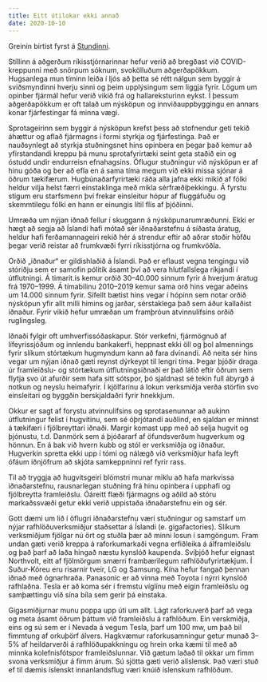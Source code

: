 ```yaml
---
title: Eitt útilokar ekki annað
date: 2020-10-10
---
```


Greinin birtist fyrst á [Stundinni](https://stundin.is/grein/11998/eitt-utilokar-ekki-annad/).

Stíllinn á aðgerðum ríkisstjórnarinnar hefur verið að bregðast við COVID-kreppunni með snörpum
sóknum, svokölluðum aðgerðapökkum. Hugsanlega mun tíminn leiða í ljós að þetta sé rétt nálgun sem
byggir á sviðsmyndinni hverju sinni og þeim upplýsingum sem liggja fyrir. Lögum um opinber fjármál
hefur verið vikið frá og hallareksturinn eykst. Í þessum aðgerðapökkum er oft talað um nýsköpun og
innviðauppbyggingu en annars konar fjárfestingar fá minna vægi.

Sprotageirinn sem byggir á nýsköpun krefst þess að stofnendur geti tekið áhættur og aflað fjármagns
í formi styrkja og fjárfestinga. Það er nauðsynlegt að styrkja stuðningsnet hins opinbera en þegar
það kemur að yfirstandandi kreppu þá munu sprotafyrirtæki seint geta staðið ein og óstudd undir
endurreisn efnahagsins. Öflugur stuðningur við nýsköpun er af hinu góða og ber að efla en á sama
tíma megum við ekki missa sjónar á öðrum tækifærum. Hugbúnaðarfyrirtæki ráða alla jafna ekki mikið
af fólki heldur vilja helst færri einstaklinga með mikla sérfræðiþekkingu. Á fyrstu stigum eru
starfsmenn því frekar einsleitur hópur af fluggáfuðu og skemmtilegu fólki en hann er einungis lítil
flís af þjóðinni.

Umræða um nýjan iðnað fellur í skuggann á nýsköpunarumræðunni. Ekki er hægt að segja að Íslandi hafi
mótað sér iðnaðarstefnu á síðasta áratug, heldur hafi ferðamannageiri rekið hér á strendur eftir að
aðrar stoðir höfðu þegar verið reistar að frumkvæði fyrri ríkisstjórna og frumkvöðla.

Orðið „iðnaður“ er gildishlaðið á Íslandi. Það er eflaust vegna tengingu við stóriðju sem er samofin
pólitík ásamt því að vera hlutfallslega ríkjandi í útflutningi. Á timarit.is kemur orðið 30–40.000
sinnum fyrir á hverjum áratug frá 1970–1999. Á tímabilinu 2010–2019 kemur sama orð hins vegar aðeins
um 14.000 sinnum fyrir. Sífellt bætist hins vegar í hópinn sem notar orðið nýsköpun yfir allt milli
himins og jarðar, sérstaklega það sem áður kallaðist iðnaður. Fyrir vikið hefur umræðan um framþróun
atvinnulífsins orðið ruglingsleg.

Iðnaði fylgir oft umhverfissóðaskapur. Stór verkefni, fjármögnuð af lífeyrissjóðum og innlendu
bankakerfi, heppnast ekki öll og þol almennings fyrir slíkum stórtækum hugmyndum kann að fara
dvínandi. Að neita sér hins vegar um nýjan iðnað gæti reynst dýrkeypt til lengri tíma. Þegar þjóðir
draga úr framleiðslu- og stórtækum útflutningsiðnaði er það látið eftir öðrum sem flytja svo út
afurðir sem hafa sitt sótspor, þó sjaldnast sé tekin full ábyrgð á notkun og neyslu heimafyrir. Í
kjölfarinu á lokun verksmiðja verða störfin svo einsleitari og byggðin berskjaldaðri fyrir hnekkjum.

Okkur er sagt af forystu atvinnulífsins og sprotasenunnar að aukinn útflutningur felist í hugvitinu,
sem sé óþrjótandi auðlind, en sjaldan er minnst á tækifæri í fjölbreyttari iðnaði. Margir komast upp
með að selja hugvit og þjónustu, t.d. Danmörk sem á þjóðararf af öfundsverðum hugverkum og hönnun.
En á bak við hvern kubb og stól er verksmiðja og iðnaður. Hugverkin spretta ekki upp í tómi og
nálægð við verksmiðjur hafa leyft ófáum iðnjöfrum að skjóta samkeppninni ref fyrir rass.

Til að tryggja að hugvitsgeiri blómstri munar miklu að hafa markvissa iðnaðarstefnu, rausnarlegan
stuðning frá hinu opinbera í upphafi og fjölbreytta framleiðslu. Óáreitt flæði fjármagns og aðild að
stóru markaðssvæði getur ekki verið uppistaða iðnaðarstefnu ein og sér.

Gott dæmi um lið í öflugri iðnaðarstefnu væri stuðningur og samstarf um nýjar rafhlöðuverksmiðjur
staðsettar á Íslandi (e. gigafactories). Slíkum verksmiðjum fjölgar nú ört og stuðla þær að minni
losun í samgöngum. Fram undan gæti verið kreppa á raforkumarkaði vegna erfiðleika á álframleiðslu og
það þarf að laða hingað næstu kynslóð kaupenda. Svíþjóð hefur eignast Northvolt, eitt af fjölmörgum
smærri frambærilegum rafhlöðufyrirtækjum. Í Suður-Kóreu eru risarnir tveir, LG og Samsung. Kína
hefur fangað þennan iðnað með ógnarhraða. Panasonic er að vinna með Toyota í nýrri kynslóð
rafhlaðna. Tesla er að koma sér í fremstu víglínu með eigin framleiðslu og samþættingu við sína bíla
sem gerir þá einstaka.

Gigasmiðjurnar munu poppa upp úti um allt. Lágt raforkuverð þarf að vega og meta ásamt öðrum þáttum
við framleiðslu á rafhlöðum. Ein verskmiðja, eins og sú sem er í Nevada á vegum Tesla, þarf um 100
mw, um það bil fimmtung af orkuþörf álvers. Hagkvæmur raforkusamningur getur munað 3–5% af
heildarverði á rafhlöðupakkningu og hrein orka kæmi til með að minnka kolefnisfótspor
framleiðslunnar. Við gætum laðað til okkar um fimm svona verksmiðjur á fimm árum. Sú sjötta gæti
verið alíslensk. Það væri stuð ef til dæmis íslenskt innanlandsflug væri knúið íslenskum rafhlöðum.
